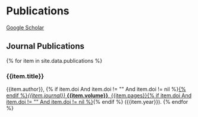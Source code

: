 # Publications
[Google Scholar](https://scholar.google.com/citations?user=Lt3avkAAAAAJ)
## Journal Publications
{% for item in site.data.publications %}
### {{item.title}}
{{item.author}}, {% if item.doi And item.doi != "" And item.doi != nil %}<a href="{{item.doi}}">{% endif %}<i>{{item.journal}}</i> <b>{{item.volume}}</b>, {{item.pages}}{% if item.doi And item.doi != "" And item.doi != nil %}</a>{% endif %} ({{item.year}}).
{% endfor %}